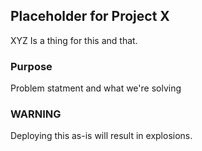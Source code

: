 ## Placeholder for Project X

XYZ Is a thing for this and that.

### Purpose

Problem statment and what we're solving

### WARNING

Deploying this as-is will result in explosions.

